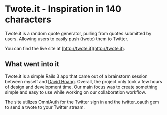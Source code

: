 Twote.it - Inspiration in 140 characters
========

Twote.it is a random quote generator, pulling from quotes submitted by users. Allowing users to easily push (twote) them to Twitter. 

You can find the live site at [http://twote.it](http://twote.it).

What went into it
-----------------

Twote.it is a simple Rails 3 app that came out of a brainstorm session between myself and [David Hoang](http://davidhoang.com). Overall, the project only took a few hours of design and development time. Our main focus was to create something simple and easy to use while working on our collaboration workflow.

The site utilizes OmniAuth for the Twitter sign in and the twitter_oauth gem to send a twote to your Twitter stream.